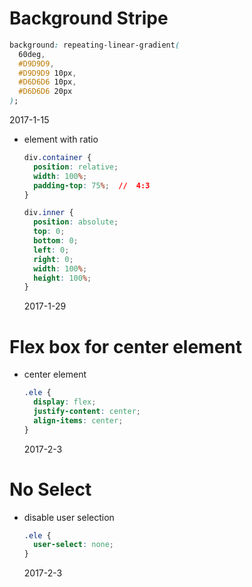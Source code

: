 Background Stripe
=================

  ```css
  background: repeating-linear-gradient(
    60deg,
    #D9D9D9,
    #D9D9D9 10px,
    #D6D6D6 10px,
    #D6D6D6 20px
  );
  ```

  2017-1-15

* element with ratio

  ```css
  div.container {
    position: relative;
    width: 100%;
    padding-top: 75%;  //  4:3
  }

  div.inner {
    position: absolute;
    top: 0;
    bottom: 0;
    left: 0;
    right: 0;
    width: 100%;
    height: 100%;
  }
  ```

  2017-1-29

Flex box for center element
===========================

* center element

  ```css
  .ele {
    display: flex;
    justify-content: center;
    align-items: center;
  }
  ```

  2017-2-3

No Select
=========

* disable user selection

  ```css
  .ele {
    user-select: none;
  }
  ```

  2017-2-3
